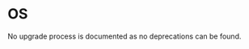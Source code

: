 <!-- NOTE: THIS FILE IS AUTOGENERATED. DO NOT EDIT BY HAND. -->
<!-- see templates/registry/markdown/attribute_namespace.md.j2 -->

# OS

No upgrade process is documented as no deprecations can be found.




